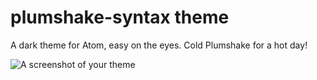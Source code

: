 # plumshake-syntax theme

A dark theme for Atom, easy on the eyes. Cold Plumshake for a hot day!

![A screenshot of your theme](https://raw.githubusercontent.com/TGMcLean/plumshake-syntax/img/theme-pic.png)
